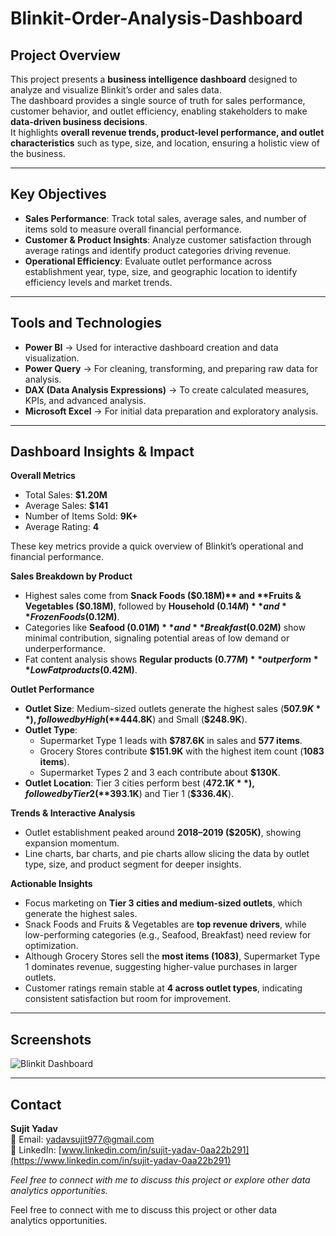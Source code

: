# Blinkit-Order-Analysis-Dashboard

## Project Overview
This project presents a **business intelligence dashboard** designed to analyze and visualize Blinkit’s order and sales data.  
The dashboard provides a single source of truth for sales performance, customer behavior, and outlet efficiency, enabling stakeholders to make **data-driven business decisions**.  
It highlights **overall revenue trends, product-level performance, and outlet characteristics** such as type, size, and location, ensuring a holistic view of the business.  

---

## Key Objectives
- **Sales Performance**: Track total sales, average sales, and number of items sold to measure overall financial performance.  
- **Customer & Product Insights**: Analyze customer satisfaction through average ratings and identify product categories driving revenue.  
- **Operational Efficiency**: Evaluate outlet performance across establishment year, type, size, and geographic location to identify efficiency levels and market trends.  

---

## Tools and Technologies
- **Power BI** → Used for interactive dashboard creation and data visualization.  
- **Power Query** → For cleaning, transforming, and preparing raw data for analysis.  
- **DAX (Data Analysis Expressions)** → To create calculated measures, KPIs, and advanced analysis.  
- **Microsoft Excel** → For initial data preparation and exploratory analysis.  

---

## Dashboard Insights & Impact

**Overall Metrics**  
- Total Sales: **$1.20M**  
- Average Sales: **$141**  
- Number of Items Sold: **9K+**  
- Average Rating: **4**  

These key metrics provide a quick overview of Blinkit’s operational and financial performance.  

**Sales Breakdown by Product**  
- Highest sales come from **Snack Foods ($0.18M)** and **Fruits & Vegetables ($0.18M)**, followed by **Household ($0.14M)** and **Frozen Foods ($0.12M)**.  
- Categories like **Seafood ($0.01M)** and **Breakfast ($0.02M)** show minimal contribution, signaling potential areas of low demand or underperformance.  
- Fat content analysis shows **Regular products ($0.77M)** outperform **Low Fat products ($0.42M)**.  

**Outlet Performance**  
- **Outlet Size**: Medium-sized outlets generate the highest sales (**$507.9K**), followed by High (**$444.8K**) and Small (**$248.9K**).  
- **Outlet Type**:  
  - Supermarket Type 1 leads with **$787.6K** in sales and **577 items**.  
  - Grocery Stores contribute **$151.9K** with the highest item count (**1083 items**).  
  - Supermarket Types 2 and 3 each contribute about **$130K**.  
- **Outlet Location**: Tier 3 cities perform best (**$472.1K**), followed by Tier 2 (**$393.1K**) and Tier 1 (**$336.4K**).  

**Trends & Interactive Analysis**  
- Outlet establishment peaked around **2018–2019 ($205K)**, showing expansion momentum.  
- Line charts, bar charts, and pie charts allow slicing the data by outlet type, size, and product segment for deeper insights.  

**Actionable Insights**  
- Focus marketing on **Tier 3 cities and medium-sized outlets**, which generate the highest sales.  
- Snack Foods and Fruits & Vegetables are **top revenue drivers**, while low-performing categories (e.g., Seafood, Breakfast) need review for optimization.  
- Although Grocery Stores sell the **most items (1083)**, Supermarket Type 1 dominates revenue, suggesting higher-value purchases in larger outlets.  
- Customer ratings remain stable at **4 across outlet types**, indicating consistent satisfaction but room for improvement.  

---

## Screenshots
![Blinkit Dashboard](https://github.com/yourusername/blinkit-order-analysis-dashboard/blob/main/Blinkit%20Dashboard.png)  

---

## Contact
**Sujit Yadav**  
📧 Email: [yadavsujit977@gmail.com](mailto:yadavsujit977@gmail.com)  
🔗 LinkedIn: [www.linkedin.com/in/sujit-yadav-0aa22b291](https://www.linkedin.com/in/sujit-yadav-0aa22b291)  

*Feel free to connect with me to discuss this project or explore other data analytics opportunities.*  

Feel free to connect with me to discuss this project or other data analytics opportunities.
